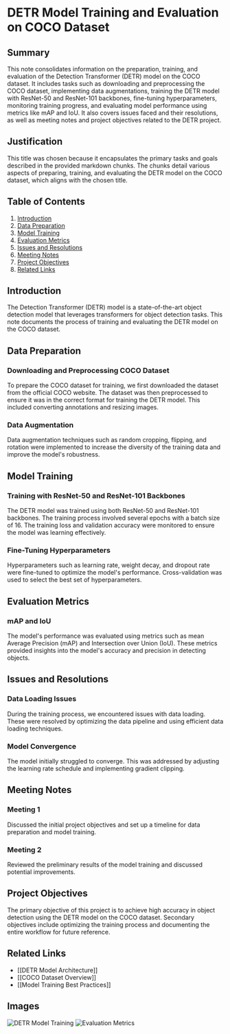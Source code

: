 # DETR Model Training and Evaluation on COCO Dataset

## Summary
This note consolidates information on the preparation, training, and evaluation of the Detection Transformer (DETR) model on the COCO dataset. It includes tasks such as downloading and preprocessing the COCO dataset, implementing data augmentations, training the DETR model with ResNet-50 and ResNet-101 backbones, fine-tuning hyperparameters, monitoring training progress, and evaluating model performance using metrics like mAP and IoU. It also covers issues faced and their resolutions, as well as meeting notes and project objectives related to the DETR project.

## Justification
This title was chosen because it encapsulates the primary tasks and goals described in the provided markdown chunks. The chunks detail various aspects of preparing, training, and evaluating the DETR model on the COCO dataset, which aligns with the chosen title.

## Table of Contents
1. [Introduction](#introduction)
2. [Data Preparation](#data-preparation)
3. [Model Training](#model-training)
4. [Evaluation Metrics](#evaluation-metrics)
5. [Issues and Resolutions](#issues-and-resolutions)
6. [Meeting Notes](#meeting-notes)
7. [Project Objectives](#project-objectives)
8. [Related Links](#related-links)

## Introduction
The Detection Transformer (DETR) model is a state-of-the-art object detection model that leverages transformers for object detection tasks. This note documents the process of training and evaluating the DETR model on the COCO dataset.

## Data Preparation
### Downloading and Preprocessing COCO Dataset
To prepare the COCO dataset for training, we first downloaded the dataset from the official COCO website. The dataset was then preprocessed to ensure it was in the correct format for training the DETR model. This included converting annotations and resizing images.

### Data Augmentation
Data augmentation techniques such as random cropping, flipping, and rotation were implemented to increase the diversity of the training data and improve the model's robustness.

## Model Training
### Training with ResNet-50 and ResNet-101 Backbones
The DETR model was trained using both ResNet-50 and ResNet-101 backbones. The training process involved several epochs with a batch size of 16. The training loss and validation accuracy were monitored to ensure the model was learning effectively.

### Fine-Tuning Hyperparameters
Hyperparameters such as learning rate, weight decay, and dropout rate were fine-tuned to optimize the model's performance. Cross-validation was used to select the best set of hyperparameters.

## Evaluation Metrics
### mAP and IoU
The model's performance was evaluated using metrics such as mean Average Precision (mAP) and Intersection over Union (IoU). These metrics provided insights into the model's accuracy and precision in detecting objects.

## Issues and Resolutions
### Data Loading Issues
During the training process, we encountered issues with data loading. These were resolved by optimizing the data pipeline and using efficient data loading techniques.

### Model Convergence
The model initially struggled to converge. This was addressed by adjusting the learning rate schedule and implementing gradient clipping.

## Meeting Notes
### Meeting 1
Discussed the initial project objectives and set up a timeline for data preparation and model training.

### Meeting 2
Reviewed the preliminary results of the model training and discussed potential improvements.

## Project Objectives
The primary objective of this project is to achieve high accuracy in object detection using the DETR model on the COCO dataset. Secondary objectives include optimizing the training process and documenting the entire workflow for future reference.

## Related Links
- [[DETR Model Architecture]]
- [[COCO Dataset Overview]]
- [[Model Training Best Practices]]

## Images
![DETR Model Training](images/detr_training.png)
![Evaluation Metrics](images/evaluation_metrics.png)

